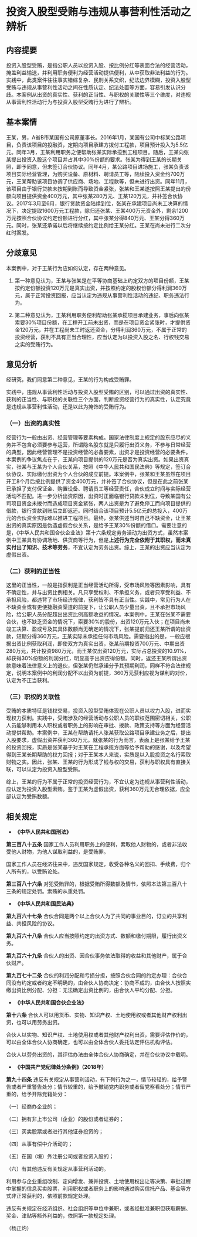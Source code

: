 # 投资入股型受贿与违规从事营利性活动之辨析



## 内容提要

投资入股型受贿，是指公职人员以投资入股、按比例分红等表面合法的经营活动，掩盖利益输送，并利用职务便利为经营活动提供便利，从中获取非法利益的行为。实践中，此类案件往往事实错综复杂、民刑关系交织，纪法边界模糊，投资入股型受贿与违规从事营利性活动之间在性质认定、纪法处置等方面，容易引发认识分歧。本案例从出资的真实性、获利的正当性、与职权的关联性等三个维度，对违规从事营利性活动行为与投资入股型受贿行为进行了辨析。

## 基本案情

王某，男，A省B市某国有公司原董事长。2016年1月，某国有公司中标某公路项目，负责该项目的投融资，定期向项目承建方拨付工程款，项目预计投入为5.5亿元。同年3月，王某利用职务之便帮助张某实际承揽到工程项目。随后，王某向张某提出投资入股这个项目并占其中30%份额的要求。张某为得到王某的长期关照，即予同意，但未签订合伙协议。同年4月，某公路项目进场施工，张某负责该项目实际经营管理，为购买设备、原材料、聘请员工等，陆续投入资金约700万元，王某帮助该项目协调了供应商、场地、工程款等，但未进行出资。同年11月，该项目由于银行贷款未按期到账而导致资金紧张，张某和王某遂按照王某提出的份额向项目提供资金400万元，其中张某280万元、王某120万元，并补签合伙协议。2017年3月至6月，银行贷款资金陆续到位，张某在承建项目尚未工决算的情况下，决定提取1600万元工程款，除归还张某、王某400万元资金外，剩余1200万元按照合伙协议约定份额进行分红，其中张某分得840万元、王某分得360万元。同时，张某还承诺以后将继续按约定比例给王某分红。王某在尚未进行二次分红时案发。

## 分歧意见

本案例中，对于王某行为应如何认定，存在两种意见。

1. 第一种意见认为，王某与张某是在平等协商基础上约定双方的项目份额，王某按约定份额投资120万元是真实出资，并按照约定的股权份额分得利润360万元，属于正常投资回报，应当认定为违规从事营利性活动的违纪、职务违法行为。

2. 第二种意见认为，王某利用职务便利帮助张某承揽项目承建业务，事后向张某索要30%项目份额，在工程开工前未出资，而是在项目资金紧张时，才提供资金120万元，并在工程尚未工时返还资金，分得利润360万元，不属于正常的投资经营，获利不具有正当合理性，应当认定为以投资入股之名、行权钱交易之实的受贿行为。

## 意见分析

经研究，我们同意第二种意见，王某的行为构成受贿罪。

实践中，违规从事营利性活动与投资入股型受贿的区别，可以通过出资的真实性、获利的正当性、与职权的关联性三个方面，判断投资经营行为的真实性，认定究竟是违规从事营利性活动，还是以此为掩饰的受贿行为。

### （一）出资的真实性

经营行为一般由出资、经营管理等要素构成。国家法律制度上规定的股东应尽的义务并不包含必须要参与运营，所谓隐名股东就是只履行出资义务，不参与日常经营的典型，因此经营管理不是投资经营的必备要素，出资才是投资经营的必要条件。本案例的争议焦点在于，王某向项目提供的120万元是否为真实出资。如果出资真实，张某与王某为个人合伙关系，按照《中华人民共和国民法典》等规定，签订合伙协议、实际缴付出资为个人合伙的成立前提。本案例中，张某和王某虽然在项目开工8个月后按比例提供了资金400万元，并补签了合伙协议，但是在此之前张某已承担了支付保证金、购置设备、聘请员工等经营责任，合伙成立时间与实际经营活动不匹配。进一步分析出资原因，出资时正面临银行贷款未到位，导致某国有公司项目资金未拨付而造成项目资金紧张，两人出资是为了避免停工而向项目提供的借款，银行贷款到账后立即返还。同时结合该项目预计5.5亿元的总投入，400万元的合伙资金实际难以推进工程项目。最终，张某供述当时自己不缺资金，让王某出资的真实原因是伪造虚假合伙关系，是给予王某30%份额的借口。需要注意的是，《中华人民共和国合伙企业法》第十六条规定劳务活动为出资方式，虽然本案例中王某具有协调场地、供货商等行为，但是**上述行为完全依附于其职权，而未真实付出了知识、技术等劳务**，不宜认定为劳务出资。综上，王某的出资应当认定为虚假出资。

### （二）获利的正当性

这里的正当性，一般是指获利是正当经营活动所得，受市场风险等因素影响，具有不确定性，并与出资比例相关。凡只享受权利、不承担义务，或者只享受利益、不承担风险，都违背了市场经济规律，获利皆不具有正当性。实践中，常见行为人在不缺资金或有更便捷融资渠道的前提下，让公职人员少量出资，且不承担市场风险，给公职人员分配超出出资比例高额收益的情况。本案例中，王某在张某不需要合伙，也不缺乏资金的情况下，索要30%的股份，出资120万元入伙；在项目尚未竣工决算、盈或亏及其具体数额尚无确定的情况下，张某提前归还王某所谓的出资款，短期分得360万元，王某实际未承担任何市场风险。需要指出的是，一般应根据出资比例获取利润，即使双方为真实出资，张某前期投资700万元、中期出资280万元，共计投资980万元，而王某仅出资120万元，实际占总投资的10.91%，却获得30%份额的利润分红，明显高于出资应得份额。同时，返还王某所谓出资款意味着法律意义上的退伙，但张某仍然承诺分予其预期利润，同样不符合法律规定，说明本案例中的利润分配不以出资为前提，360万元获利应视为谋利的对价，认定为不正当获利。

### （三）职权的关联性

受贿的本质特征是钱权交易，投资入股型受贿体现在公职人员以权力入股，进而实现权力获利。实践中，受贿涉及的经营活动与公职人员的职权范围密切相关，公职人员能够利用本人职权或者职务上的影响在审批、拨款、政策支持等方面为经营活动提供帮助。本案例中，王某在帮助请托人张某获取公路项目承建业务之后，提出入股要求，虚假出资并获利360万元。就张某的行为而言，表面上是张某给予王某的投资回报，实质是张某基于对王某在工程承揽方面等给予帮助的感谢，以及希望得到王某长期帮助的权力回报；对于王某本人来说，实质是以入股投资之名行索取财物之实。因此，张某、王某的行为形成了钱与权的交易，获利与职权具有直接关联，可以认定为投资入股型受贿。

综上，王某的行为不属于正常的投资经营行为，不宜认定为违规从事营利性活动，应认定为投资入股型索贿。鉴于王某为虚假出资，获利360万元无合理依据，应全部认定为受贿数额。

## 相关规定

* **《中华人民共和国刑法》**

**第三百八十五条** 国家工作人员利用职务上的便利，索取他人财物的，或者非法收受他人财物，为他人谋取利益的，是受贿罪。

国家工作人员在经济往来中，违反国家规定，收受各种名义的回扣、手续费，归个人所有的，以受贿论处。

**第三百八十六条** 对犯受贿罪的，根据受贿所得数额及情节，依照本法第三百八十三条的规定处罚。索贿的从重处罚。

* **《中华人民共和国民法典》**

**第九百六十七条** 合伙合同是两个以上合伙人为了共同的事业目的，订立的共享利益、共担风险的协议。

**第九百六十八条** 合伙人应当按照约定的出资方式、数额和缴付期限，履行出资义务。

**第九百六十九条** 合伙人的出资、因合伙事务依法取得的收益和其他财产，属于合伙财产。

**第九百七十二条** 合伙的利润分配和亏损分担，按照合伙合同的约定办理：合伙合同没有约定或者约定不明确的，由合伙人协商决定：协商不成的，由合伙人按照实缴出资比例分配、分担：无法确定出资比例的，由合伙人平均分配、分担。

* **《中华人民共和国合伙企业法》**

**第十六条** 合伙人可以用货币、实物、知识产权、土地使用权或者其他财产权利出资，也可以用劳务出资。

合伙人以实物、知识产权、土地使用权或者其他财产权利出资，需要评估作价的，可以由全体合伙人协商确定，也可以由全体合伙人委托法定评估机构评估。

合伙人以劳务出资的，其评估办法由全体合伙人协商确定，并在合伙协议中载明。

* **《中国共产党纪律处分条例》（2018年）**

**第九十四条** 违反有关规定从事营利活动，有下列行为之一，情节较轻的，给予警告或者严重警告处分；情节较重的，给予撤销党内职务或者留党察看处分；情节严重的，给予开除党籍处分：

（一）经商办企业的；

（二）拥有非上市公司（企业）的股份或者证券的；

（三）买卖股票或者进行其他证券投资的；

（四）从事有偿中介活动的；

（五）在国（境）外注册公司或者投资入股的；

（六）有其他违反有关规定从事营利活动的。

利用参与企业重组改制、定向增发、兼并投资、土地使用权出让等决策、审批过程中掌握的信息买卖股票，利用职权或者职务上的影响通过购买信托产品、基金等方式非正常获利的，依照前款规定处理。

违反有关规定在经济组织、社会组织等单位中兼职，或者经批准兼职但获取薪酬、奖金、津贴等额外利益的，依照第一款规定处理。

（杨正灼）
